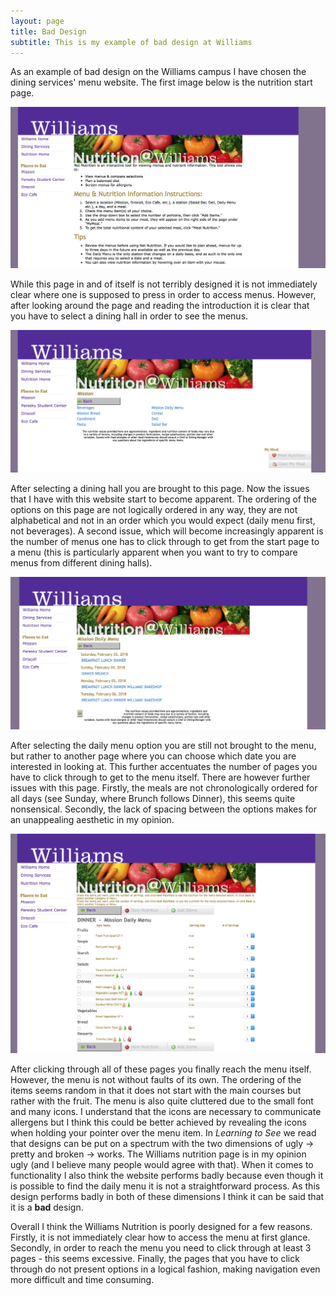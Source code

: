 ```yaml
---
layout: page
title: Bad Design
subtitle: This is my example of bad design at Williams
---
```


As an example of bad design on the Williams campus I have chosen the dining services' menu website. 
The first image below is the nutrition start page. 

![Nutrition Start Page](/img/BadDesign1.png)

While this page in and of itself is not terribly designed it is not immediately clear where one is supposed to press in order to access menus. However, after looking around the page and reading the introduction it is clear that you have to select a dining hall in order to see the menus. 

![Second Page](/img/BadDesign2.png)

After selecting a dining hall you are brought to this page. Now the issues that I have with this website start to become apparent. The ordering of the options on this page are not logically ordered in any way, they are not alphabetical and not in an order which you would expect (daily menu first, not beverages). A second issue, which will become increasingly apparent is the number of menus one has to click through to get from the start page to a menu (this is particularly apparent when you want to try to compare menus from different dining halls). 

![Third Page](/img/BadDesign3.png)

After selecting the daily menu option you are still not brought to the menu, but rather to another page where you can choose which date you are interested in looking at. This further accentuates the number of pages you have to click through to get to the menu itself. There are however further issues with this page. Firstly, the meals are not chronologically ordered for all days (see Sunday, where Brunch follows Dinner), this seems quite nonsensical. Secondly, the lack of spacing between the options makes for an unappealing aesthetic in my opinion. 

![Fourth Page](/img/BadDesign4.png)

After clicking through all of these pages you finally reach the menu itself. However, the menu is not without faults of its own. The ordering of the items seems random in that it does not start with the main courses but rather with the fruit. The menu is also quite cluttered due to the small font and many icons. I understand that the icons are necessary to communicate allergens but I think this could be better achieved by revealing the icons when holding your pointer over the menu item. In *Learning to See* we read that designs can be put on a spectrum with the two dimensions of ugly -> pretty and broken -> works. The Williams nutrition page is in my opinion ugly (and I believe many people would agree with that). When it comes to functionality I also think the website performs badly because even though it is possible to find the daily menu it is not a straightforward process. As this design performs badly in both of these dimensions I think it can be said that it is a **bad** design. 

Overall I think the Williams Nutrition is poorly designed for a few reasons. Firstly, it is not immediately clear how to access the menu at first glance. Secondly, in order to reach the menu you need to click through at least 3 pages - this seems excessive. Finally, the pages that you have to click through do not present options in a logical fashion, making navigation even more difficult and time consuming. 
